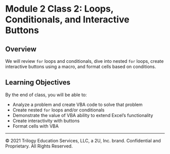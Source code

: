 # Module 2 Class 2: Loops, Conditionals, and Interactive Buttons


## Overview
We will review `for` loops and conditionals, dive into nested `for` loops, create interactive buttons using a macro, and format cells based on conditions.

## Learning Objectives

By the end of class, you will be able to:

* Analyze a problem and create VBA code to solve that problem
* Create nested `for` loops and/or conditionals
* Demonstrate the value of VBA ability to extend Excel’s functionality
* Create interactivity with buttons
* Format cells with VBA

- - -

© 2021 Trilogy Education Services, LLC, a 2U, Inc. brand.  Confidential and Proprietary.  All Rights Reserved.

